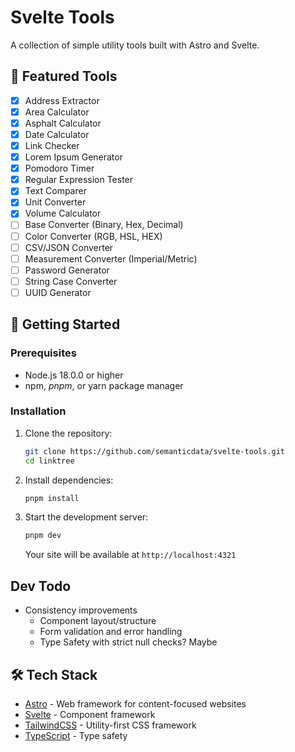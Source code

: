 # Svelte Tools

A collection of simple utility tools built with Astro and Svelte.

## 🧰 Featured Tools

- [x] Address Extractor
- [x] Area Calculator
- [x] Asphalt Calculator
- [x] Date Calculator
- [x] Link Checker
- [x] Lorem Ipsum Generator
- [x] Pomodoro Timer
- [x] Regular Expression Tester
- [x] Text Comparer
- [x] Unit Converter
- [x] Volume Calculator
- [ ] Base Converter (Binary, Hex, Decimal)
- [ ] Color Converter (RGB, HSL, HEX)
- [ ] CSV/JSON Converter
- [ ] Measurement Converter (Imperial/Metric)
- [ ] Password Generator
- [ ] String Case Converter
- [ ] UUID Generator

## 🚀 Getting Started

### Prerequisites

- Node.js 18.0.0 or higher
- npm, _pnpm_, or yarn package manager

### Installation

1. Clone the repository:

   ```bash
   git clone https://github.com/semanticdata/svelte-tools.git
   cd linktree
   ```

2. Install dependencies:

   ```bash
   pnpm install
   ```

3. Start the development server:

   ```bash
   pnpm dev
   ```

   Your site will be available at `http://localhost:4321`

## Dev Todo

- Consistency improvements
  - Component layout/structure
  - Form validation and error handling
  - Type Safety with strict null checks? Maybe

## 🛠️ Tech Stack

- [Astro](https://astro.build/) - Web framework for content-focused websites
- [Svelte](https://svelte.dev/) - Component framework
- [TailwindCSS](https://tailwindcss.com/) - Utility-first CSS framework
- [TypeScript](https://www.typescriptlang.org/) - Type safety
